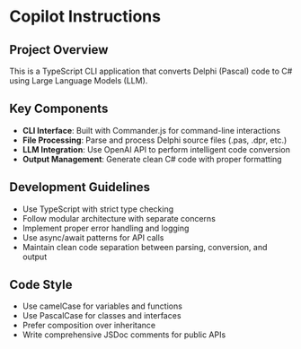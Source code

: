# Copilot Instructions

<!-- Use this file to provide workspace-specific custom instructions to Copilot. For more details, visit https://code.visualstudio.com/docs/copilot/copilot-customization#_use-a-githubcopilotinstructionsmd-file -->

## Project Overview
This is a TypeScript CLI application that converts Delphi (Pascal) code to C# using Large Language Models (LLM).

## Key Components
- **CLI Interface**: Built with Commander.js for command-line interactions
- **File Processing**: Parse and process Delphi source files (.pas, .dpr, etc.)
- **LLM Integration**: Use OpenAI API to perform intelligent code conversion
- **Output Management**: Generate clean C# code with proper formatting

## Development Guidelines
- Use TypeScript with strict type checking
- Follow modular architecture with separate concerns
- Implement proper error handling and logging
- Use async/await patterns for API calls
- Maintain clean code separation between parsing, conversion, and output

## Code Style
- Use camelCase for variables and functions
- Use PascalCase for classes and interfaces
- Prefer composition over inheritance
- Write comprehensive JSDoc comments for public APIs
